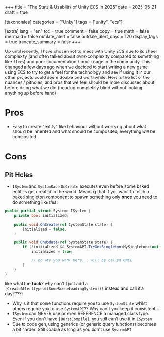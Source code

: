 +++
title = "The State & Usability of Unity ECS in 2025"
date = 2025-05-21
draft = true

[taxonomies]
categories = ["Unity"]
tags = ["unity", "ecs"]

[extra]
lang = "en"
toc = true
comment = false
copy = true
math = false
mermaid = false
outdate_alert = false
outdate_alert_days = 120
display_tags = true
truncate_summary = false
+++

Up until recently, I have chosen not to mess with Unity ECS due to its sheer complexity (and often talked about *over*-complexity compared to something like ``flecs``) and poor documentation / poor usage in the community.
This changed a few days ago when we decided to start writing a new game using ECS to try to get a feel for the technology and see if using it in our other projects could deem doable and worthwhile.
Here is the list of the nuances / pitholes, and pros that we feel should be more discussed about before doing what we did (heading completely blind without looking anything up before hand)

# Pros
- Easy to create "entity" like behaviour without worrying about what should be inherited and what should be composited; everything *will* be composited


# Cons

## Pit Holes
- ``ISystem`` and ``SystemBase`` ``OnCreate`` executes even before some baked entities get created in the world. Meaning that if you want to fetch a baked singleton component to spawn something only **once** you need to do something like *this*:
```cs
public partial struct System: ISystem {
    private bool initialized;

    public void OnCreate(ref SystemState state) {
        initialized = false;
    }

    public void OnUpdate(ref SystemState state) {
        if (!initialized && SystemAPI.TryGetSingleton<MySingleton>(out MySingleton singleton)) {
            initialized = true;

            // do wtv you want here... will be called ONCE 
        }
    }
}
``` 
like what the **fuck**? why can't I just add a ``[CreateAfter(typeof(SomeSceneLoadingSystem))]`` instead and call it a day?????

- Why is it that some functions require you to use ``SystemState`` whilst others require you to use ``SystemAPI``?? Why can't you keep it consistent...
- ``ISystem`` can NEVER use or even REFERENCE a managed class type. Even if you don't have ``[BurstCompile]``, you still can't use it in ``ISystem``
- Due to code gen, using generics (or generic query functions) becomes a bit harder. Still doable as long as you don't use ``SystemAPI``